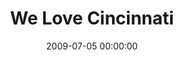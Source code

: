 ---
layout: series
series: "We Love Cincinnati"
permalink: "/we-love-cincinnati/"
title: "We Love Cincinnati"
date: 2009-07-05 00:00:00
endDate: 2009-08-09 00:00:00
description: "There's so much to love about Cincinnati. And we believe we're called to go out and love our city in all kinds of ways. Real change happens when individuals take action to love people in their own families, jobs and neighborhoods. Join us to hear from city-changers in our own community."
src: "http://s3.amazonaws.com/crossroads-media/images/90x90_LoveCincy.jpg"
---